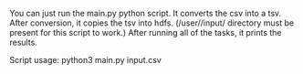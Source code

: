 You can just run the main.py python script.
It converts the csv into a tsv.
After conversion, it copies the tsv into hdfs.
(/user/<username>/input/ directory must be present for this script to work.)
After running all of the tasks, it prints the results.

Script usage: python3 main.py input.csv